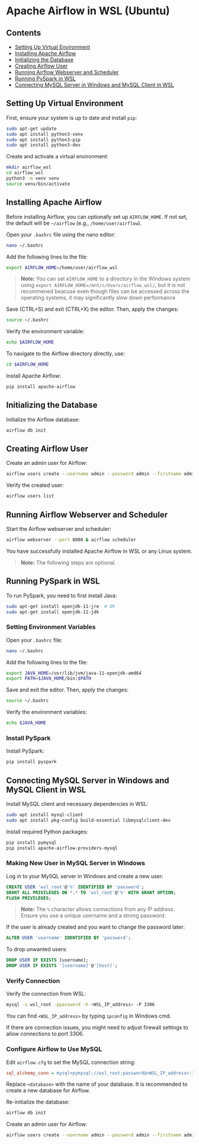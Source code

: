 # Apache Airflow in WSL (Ubuntu)

## Contents
- [Setting Up Virtual Environment](#setting-up-virtual-environment)
- [Installing Apache Airflow](#installing-apache-airflow)
- [Initializing the Database](#initializing-the-database)
- [Creating Airflow User](#creating-airflow-user)
- [Running Airflow Webserver and Scheduler](#running-airflow-webserver-and-scheduler)
- [Running PySpark in WSL](#running-pyspark-in-wsl)
- [Connecting MySQL Server in Windows and MySQL Client in WSL](#connecting-mysql-server-in-windows-and-mysql-client-in-wsl)

## Setting Up Virtual Environment

First, ensure your system is up to date and install `pip`:

```bash
sudo apt-get update
sudo apt install python3-venv
sudo apt install python3-pip
sudo apt install python3-dev
```

Create and activate a virtual environment:

```bash
mkdir airflow_wsl
cd airflow_wsl
python3 -m venv venv       
source venv/bin/activate
```

## Installing Apache Airflow

Before installing Airflow, you can optionally set up `AIRFLOW_HOME`. If not set, the default will be `~/airflow` (e.g., `/home/user/airflow`).

Open your `.bashrc` file using the nano editor:

```bash
nano ~/.bashrc
```

Add the following lines to the file:

```bash
export AIRFLOW_HOME=/home/user/airflow_wsl
```

> **Note:** You can set `AIRFLOW_HOME` to a directory in the Windows system using `export AIRFLOW_HOME=/mnt/c/Users/airflow_wsl/`, but it is not recommened beacuse even though files can be accessed across the operating systems, it may significantly slow down performance

Save (CTRL+S) and exit (CTRL+X) the editor. Then, apply the changes:

```bash
source ~/.bashrc
```

Verify the environment variable:

```bash
echo $AIRFLOW_HOME
```

To navigate to the Airflow directory directly, use:

```bash
cd $AIRFLOW_HOME
```

Install Apache Airflow:

```bash
pip install apache-airflow
```

## Initializing the Database

Initialize the Airflow database:

```bash
airflow db init
```

## Creating Airflow User

Create an admin user for Airflow:

```bash
airflow users create --username admin --password admin --firstname admin --lastname admin --role Admin --email admin@email.com
```

Verify the created user:

```bash
airflow users list
```

## Running Airflow Webserver and Scheduler

Start the Airflow webserver and scheduler:

```bash
airflow webserver --port 8080 & airflow scheduler
```

You have successfully installed Apache Airflow in WSL or any Linux system.

> **Note:** The following steps are optional.

## Running PySpark in WSL

To run PySpark, you need to first install Java:

```bash
sudo apt-get install openjdk-11-jre  # OR
sudo apt-get install openjdk-11-jdk
```

### Setting Environment Variables

Open your `.bashrc` file:

```bash
nano ~/.bashrc
```

Add the following lines to the file:

```bash
export JAVA_HOME=/usr/lib/jvm/java-11-openjdk-amd64
export PATH=$JAVA_HOME/bin:$PATH
```

Save and exit the editor. Then, apply the changes:

```bash
source ~/.bashrc
```

Verify the environment variables:

```bash
echo $JAVA_HOME
```

### Install PySpark

Install PySpark:

```bash
pip install pyspark
```

## Connecting MySQL Server in Windows and MySQL Client in WSL

Install MySQL client and necessary dependencies in WSL:

```bash
sudo apt install mysql-client
sudo apt install pkg-config build-essential libmysqlclient-dev
```

Install required Python packages:

```bash
pip install pymysql
pip install apache-airflow-providers-mysql
```

### Making New User in MySQL Server in Windows

Log in to your MySQL server in Windows and create a new user:

```sql
CREATE USER 'wsl_root'@'%' IDENTIFIED BY 'password';
GRANT ALL PRIVILEGES ON *.* TO 'wsl_root'@'%' WITH GRANT OPTION;
FLUSH PRIVILEGES;
```

> **Note:** The `%` character allows connections from any IP address. Ensure you use a unique username and a strong password.

If the user is already created and you want to change the password later:

```sql
ALTER USER 'username' IDENTIFIED BY 'password';
```

To drop unwanted users:

```sql
DROP USER IF EXISTS [username];
DROP USER IF EXISTS '[username]'@'[host]';
```

### Verify Connection

Verify the connection from WSL:

```bash
mysql -u wsl_root -ppassword -h <WSL_IP_address> -P 3306
```

You can find `<WSL_IP_address>` by typing `ipconfig` in Windows cmd.

If there are connection issues, you might need to adjust firewall settings to allow connections to port 3306.

### Configure Airflow to Use MySQL

Edit `airflow.cfg` to set the MySQL connection string:

```ini
sql_alchemy_conn = mysql+pymysql://wsl_root:password@<WSL_IP_address>:3306/<database>
```

Replace `<database>` with the name of your database. It is recommended to create a new database for Airflow.

Re-initialize the database:

```bash
airflow db init
```

Create an admin user for Airflow:

```bash
airflow users create --username admin --password admin --firstname admin --lastname admin --role Admin --email admin@email.com
```